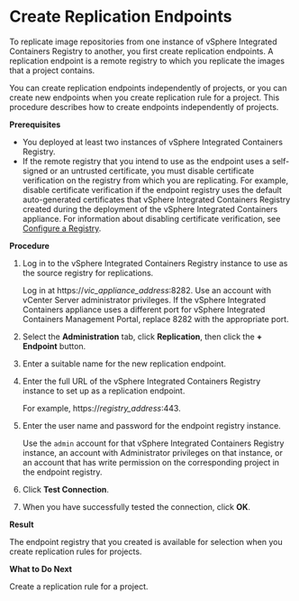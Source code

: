 # Create Replication Endpoints #

To replicate image repositories from one instance of vSphere Integrated Containers Registry to another, you first create replication endpoints. A replication endpoint is a remote registry to which you replicate the images that a project contains.

You can create replication endpoints independently of projects, or you can create new endpoints when you create replication rule for a project. This procedure describes how to create endpoints independently of projects.

**Prerequisites**

- You deployed at least two instances of vSphere Integrated Containers Registry. 
-  If the remote registry that you intend to use as the endpoint uses a self-signed or an untrusted certificate, you must disable certificate verification on the registry from which you are replicating. For example, disable certificate verification if the endpoint registry uses the default auto-generated certificates that vSphere Integrated Containers Registry created during the deployment of the vSphere Integrated Containers appliance. For information about disabling certificate verification, see [Configure a Registry](configure_registry.md).

**Procedure**

1. Log in to the vSphere Integrated Containers Registry instance to use as the source registry for replications. 

   Log in at https://<i>vic_appliance_address</i>:8282.  Use an account with vCenter Server administrator privileges. If the vSphere Integrated Containers appliance uses a different port for vSphere Integrated Containers Management Portal, replace 8282 with the appropriate port.
2. Select the **Administration** tab, click **Replication**, then click the **+ Endpoint** button.
3. Enter a suitable name for the new replication endpoint.
4. Enter the full URL of the vSphere Integrated Containers Registry instance to set up as a replication endpoint.

   For example, https://<i>registry_address</i>:443.

5. Enter the user name and password for the endpoint registry instance. 

   Use the `admin` account for that vSphere Integrated Containers Registry instance, an account with Administrator privileges on that instance, or an account that has write permission on the corresponding project in the endpoint registry. 
6. Click **Test Connection**.
7. When you have successfully tested the connection, click **OK**.

**Result**

The endpoint registry that you created is available for selection when you create replication rules for projects.

**What to Do Next**

Create a replication rule for a project.